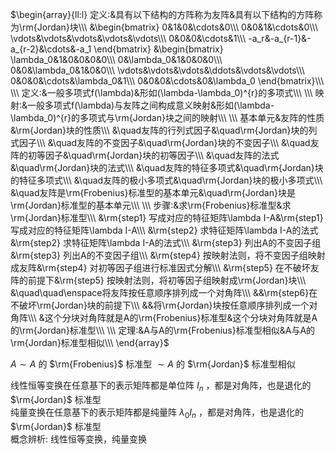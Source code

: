  $\begin{array}{ll:l}  
定义:&具有以下结构的方阵称为友阵&具有以下结构的方阵称为\rm{Jordan}块\\\   
&\begin{bmatrix}  
0&1&0&\cdots&0\\\   
0&0&1&\cdots&0\\\   
\vdots&\vdots&\vdots&\vdots&\vdots\\\   
0&0&0&\cdots&1\\\   
-a_r&-a_{r-1}&-a_{r-2}&\cdots&-a_1  
\end{bmatrix}  
&\begin{bmatrix}  
\lambda_0&1&0&0&0&0\\\  
0&\lambda_0&1&0&0&0\\\  
0&0&\lambda_0&1&0&0\\\  
\vdots&\vdots&\vdots&\ddots&\vdots&\vdots\\\  
0&0&0&\cdots&\lambda_0&1\\\  
0&0&0&\cdots&0&\lambda_0  
\end{bmatrix}\\\   
\\\   
定义:&一般多项式f(\lambda)&形如(\lambda-\lambda_0)^{r}的多项式\\\   
\\\   
映射:&一般多项式f(\lambda)与友阵之间构成意义映射&形如(\lambda-\lambda_0)^{r}的多项式与\rm{Jordan}块之间的映射\\\   
\\\  
基本单元&友阵的性质&\rm{Jordan}块的性质\\\   
&\quad友阵的行列式因子&\quad\rm{Jordan}块的列式因子\\\   
&\quad友阵的不变因子&\quad\rm{Jordan}块的不变因子\\\   
&\quad友阵的初等因子&\quad\rm{Jordan}块的初等因子\\\   
&\quad友阵的法式&\quad\rm{Jordan}块的法式\\\   
&\quad友阵的特征多项式&\quad\rm{Jordan}块的特征多项式\\\   
&\quad友阵的极小多项式&\quad\rm{Jordan}块的极小多项式\\\   
&\quad友阵是\rm{Frobenius}标准型的基本单元&\quad\rm{Jordan}块是\rm{Jordan}标准型的基本单元\\\   
\\\   
步骤:&求\rm{Frobenius}标准型&求\rm{Jordan}标准型\\\   
&\rm{step1} 写成对应的特征矩阵\lambda I-A&\rm{step1} 写成对应的特征矩阵\lambda I-A\\\   
&\rm{step2} 求特征矩阵\lambda I-A的法式&\rm{step2} 求特征矩阵\lambda I-A的法式\\\   
&\rm{step3} 列出A的不变因子组&\rm{step3} 列出A的不变因子组\\\   
&\rm{step4} 按映射法则，将不变因子组映射成友阵&\rm{step4} 对初等因子组进行标准因式分解\\\   
&\rm{step5} 在不破坏友阵的前提下&\rm{step5} 按映射法则，将初等因子组映射成\rm{Jordan}块\\\   
&\quad\quad\enspace将友阵按任意顺序排列成一个对角阵\\\   
&&\rm{step6}在不破坏\rm{Jordan}块的前提下\\\   
&&将\rm{Jordan}块按任意顺序排列成一个对角阵\\\   
&这个分块对角阵就是A的\rm{Frobenius}标准型&这个分块对角阵就是A的\rm{Jordan}标准型\\\   
\\\   
定理:&A与A的\rm{Frobenius}标准型相似&A与A的\rm{Jordan}标准型相似\\\   
\end{array}$   
  
 $A\sim A$ 的 $\rm{Frobenius}$ 标准型 $\sim A$ 的 $\rm{Jordan}$ 标准型相似  
  
线性恒等变换在任意基下的表示矩阵都是单位阵 $I_n$ ，都是对角阵，也是退化的 $\rm{Jordan}$ 标准型  
纯量变换在任意基下的表示矩阵都是纯量阵 $\lambda_0I_n$ ，都是对角阵，也是退化的 $\rm{Jordan}$ 标准型  
概念辨析: 线性恒等变换，纯量变换  
